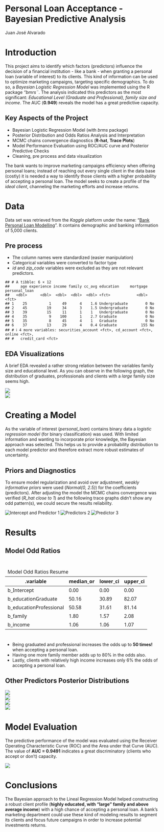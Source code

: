 Personal Loan Acceptance - Bayesian Predictive Analysis
================
Juan José Alvarado

# Introduction

This project aims to identify which factors (predictors) influence the
decision of a financial institution - like a bank - when granting a
personal loan (variable of interest) to its clients. This kind of
information can be used to optimize marketing campaigns, targeting
specific demographics. To do so, a *Bayesian Logistic Regression Model*
was implemented using the R package *“bmrs¨*. The analysis indicated
this predictors as the most significant: *Educational Level (Graduate
and Professional), family size and income*. The AUC (**0.949**) reveals
the model has a great predictive capacity.

## Key Aspects of the Project

- Bayesian Logistic Regression Model (with *brms* package)
- Posterior Distribution and Odds Ratios Analysis and Interpretation
- MCMC chains convergence diagnostics (**R-hat**, **Trace Plots**)
- Model Performance Evaluation using ROC/AUC curve and Posterior
  Predictive Checks
- Cleaning, pre process and data visualization

The bank wants to improve marketing campaigns efficiency when offering
personal loans; instead of reaching out every single client in the data
base (costly) it is needed a way to identify those clients with a higher
probability of accepting a personal loan. The model seeks to create a
profile of the *ideal client*, channeling the marketing efforts and
increase returns.

# Data

Data set was retrieved from the *Kaggle* platform under the name: “[Bank
Personal Loan
Modelling](https://www.kaggle.com/datasets/itsmesunil/bank-loan-modelling)”.
It contains demographic and banking information of 5,000 clients.

## Pre process

- The column names were standardized (easier manipulation)
- Categorical variables were converted to factor type
- *id* and *zip_code* variables were excluded as they are not relevant
  predictors.

<!-- -->

    ## # A tibble: 6 × 12
    ##     age experience income family cc_avg education     mortgage personal_loan
    ##   <dbl>      <dbl>  <dbl>  <dbl>  <dbl> <fct>            <dbl> <fct>        
    ## 1    25          1     49      4    1.6 Undergraduate        0 No           
    ## 2    45         19     34      3    1.5 Undergraduate        0 No           
    ## 3    39         15     11      1    1   Undergraduate        0 No           
    ## 4    35          9    100      1    2.7 Graduate             0 No           
    ## 5    35          8     45      4    1   Graduate             0 No           
    ## 6    37         13     29      4    0.4 Graduate           155 No           
    ## # ℹ 4 more variables: securities_account <fct>, cd_account <fct>, online <fct>,
    ## #   credit_card <fct>

## EDA Visualizations

A brief EDA revealed a rather strong relation between the variables
family size and educational level. As you can observe in the following
graph, the distribution of graduates, professionals and clients with a
*large* family size seems high.

<img src="Bayes_LR_Model_files/figure-gfm/unnamed-chunk-2-1.png" style="display: block; margin: auto;" />

<img src="Bayes_LR_Model_files/figure-gfm/unnamed-chunk-3-1.png" style="display: block; margin: auto;" />

# Creating a Model

As the variable of interest (*personal_loan*) contains binary data a
*logistic regression model* (for binary classification) was used. With
limited information and wanting to incorporate prior knowledge, the
Bayesian approach was selected. This helps us to provide a probability
distribution to each model predictor and therefore extract more robust
estimates of uncertainty.

## Priors and Diagnostics

To ensure model regularization and avoid over adjustment, *weakly
informative priors* were used (*Normal(0, 2.5)*) for the coefficients
(predictors). After adjusting the model the MCMC chains convergence was
verified (*R_hat close to 1*) and the following trace graphs didn’t show
any odd pattern(s), we could secure the results reliability.

![Intercept and Predictor 1](model1.png) ![Predictors 2](model2.png)
![Predictor 3](model3.png)

# Results

## Model Odd Ratios

<div id="ffmrlkvxwd" style="padding-left:0px;padding-right:0px;padding-top:10px;padding-bottom:10px;overflow-x:auto;overflow-y:auto;width:auto;height:auto;">
<style>#ffmrlkvxwd table {
  font-family: system-ui, 'Segoe UI', Roboto, Helvetica, Arial, sans-serif, 'Apple Color Emoji', 'Segoe UI Emoji', 'Segoe UI Symbol', 'Noto Color Emoji';
  -webkit-font-smoothing: antialiased;
  -moz-osx-font-smoothing: grayscale;
}
&#10;#ffmrlkvxwd thead, #ffmrlkvxwd tbody, #ffmrlkvxwd tfoot, #ffmrlkvxwd tr, #ffmrlkvxwd td, #ffmrlkvxwd th {
  border-style: none;
}
&#10;#ffmrlkvxwd p {
  margin: 0;
  padding: 0;
}
&#10;#ffmrlkvxwd .gt_table {
  display: table;
  border-collapse: collapse;
  line-height: normal;
  margin-left: auto;
  margin-right: auto;
  color: #333333;
  font-size: 16px;
  font-weight: normal;
  font-style: normal;
  background-color: #FFFFFF;
  width: auto;
  border-top-style: solid;
  border-top-width: 2px;
  border-top-color: #A8A8A8;
  border-right-style: none;
  border-right-width: 2px;
  border-right-color: #D3D3D3;
  border-bottom-style: solid;
  border-bottom-width: 2px;
  border-bottom-color: #A8A8A8;
  border-left-style: none;
  border-left-width: 2px;
  border-left-color: #D3D3D3;
}
&#10;#ffmrlkvxwd .gt_caption {
  padding-top: 4px;
  padding-bottom: 4px;
}
&#10;#ffmrlkvxwd .gt_title {
  color: #333333;
  font-size: 125%;
  font-weight: initial;
  padding-top: 4px;
  padding-bottom: 4px;
  padding-left: 5px;
  padding-right: 5px;
  border-bottom-color: #FFFFFF;
  border-bottom-width: 0;
}
&#10;#ffmrlkvxwd .gt_subtitle {
  color: #333333;
  font-size: 85%;
  font-weight: initial;
  padding-top: 3px;
  padding-bottom: 5px;
  padding-left: 5px;
  padding-right: 5px;
  border-top-color: #FFFFFF;
  border-top-width: 0;
}
&#10;#ffmrlkvxwd .gt_heading {
  background-color: #FFFFFF;
  text-align: center;
  border-bottom-color: #FFFFFF;
  border-left-style: none;
  border-left-width: 1px;
  border-left-color: #D3D3D3;
  border-right-style: none;
  border-right-width: 1px;
  border-right-color: #D3D3D3;
}
&#10;#ffmrlkvxwd .gt_bottom_border {
  border-bottom-style: solid;
  border-bottom-width: 2px;
  border-bottom-color: #D3D3D3;
}
&#10;#ffmrlkvxwd .gt_col_headings {
  border-top-style: solid;
  border-top-width: 2px;
  border-top-color: #D3D3D3;
  border-bottom-style: solid;
  border-bottom-width: 2px;
  border-bottom-color: #D3D3D3;
  border-left-style: none;
  border-left-width: 1px;
  border-left-color: #D3D3D3;
  border-right-style: none;
  border-right-width: 1px;
  border-right-color: #D3D3D3;
}
&#10;#ffmrlkvxwd .gt_col_heading {
  color: #333333;
  background-color: #FFFFFF;
  font-size: 100%;
  font-weight: normal;
  text-transform: inherit;
  border-left-style: none;
  border-left-width: 1px;
  border-left-color: #D3D3D3;
  border-right-style: none;
  border-right-width: 1px;
  border-right-color: #D3D3D3;
  vertical-align: bottom;
  padding-top: 5px;
  padding-bottom: 6px;
  padding-left: 5px;
  padding-right: 5px;
  overflow-x: hidden;
}
&#10;#ffmrlkvxwd .gt_column_spanner_outer {
  color: #333333;
  background-color: #FFFFFF;
  font-size: 100%;
  font-weight: normal;
  text-transform: inherit;
  padding-top: 0;
  padding-bottom: 0;
  padding-left: 4px;
  padding-right: 4px;
}
&#10;#ffmrlkvxwd .gt_column_spanner_outer:first-child {
  padding-left: 0;
}
&#10;#ffmrlkvxwd .gt_column_spanner_outer:last-child {
  padding-right: 0;
}
&#10;#ffmrlkvxwd .gt_column_spanner {
  border-bottom-style: solid;
  border-bottom-width: 2px;
  border-bottom-color: #D3D3D3;
  vertical-align: bottom;
  padding-top: 5px;
  padding-bottom: 5px;
  overflow-x: hidden;
  display: inline-block;
  width: 100%;
}
&#10;#ffmrlkvxwd .gt_spanner_row {
  border-bottom-style: hidden;
}
&#10;#ffmrlkvxwd .gt_group_heading {
  padding-top: 8px;
  padding-bottom: 8px;
  padding-left: 5px;
  padding-right: 5px;
  color: #333333;
  background-color: #FFFFFF;
  font-size: 100%;
  font-weight: initial;
  text-transform: inherit;
  border-top-style: solid;
  border-top-width: 2px;
  border-top-color: #D3D3D3;
  border-bottom-style: solid;
  border-bottom-width: 2px;
  border-bottom-color: #D3D3D3;
  border-left-style: none;
  border-left-width: 1px;
  border-left-color: #D3D3D3;
  border-right-style: none;
  border-right-width: 1px;
  border-right-color: #D3D3D3;
  vertical-align: middle;
  text-align: left;
}
&#10;#ffmrlkvxwd .gt_empty_group_heading {
  padding: 0.5px;
  color: #333333;
  background-color: #FFFFFF;
  font-size: 100%;
  font-weight: initial;
  border-top-style: solid;
  border-top-width: 2px;
  border-top-color: #D3D3D3;
  border-bottom-style: solid;
  border-bottom-width: 2px;
  border-bottom-color: #D3D3D3;
  vertical-align: middle;
}
&#10;#ffmrlkvxwd .gt_from_md > :first-child {
  margin-top: 0;
}
&#10;#ffmrlkvxwd .gt_from_md > :last-child {
  margin-bottom: 0;
}
&#10;#ffmrlkvxwd .gt_row {
  padding-top: 8px;
  padding-bottom: 8px;
  padding-left: 5px;
  padding-right: 5px;
  margin: 10px;
  border-top-style: solid;
  border-top-width: 1px;
  border-top-color: #D3D3D3;
  border-left-style: none;
  border-left-width: 1px;
  border-left-color: #D3D3D3;
  border-right-style: none;
  border-right-width: 1px;
  border-right-color: #D3D3D3;
  vertical-align: middle;
  overflow-x: hidden;
}
&#10;#ffmrlkvxwd .gt_stub {
  color: #333333;
  background-color: #FFFFFF;
  font-size: 100%;
  font-weight: initial;
  text-transform: inherit;
  border-right-style: solid;
  border-right-width: 2px;
  border-right-color: #D3D3D3;
  padding-left: 5px;
  padding-right: 5px;
}
&#10;#ffmrlkvxwd .gt_stub_row_group {
  color: #333333;
  background-color: #FFFFFF;
  font-size: 100%;
  font-weight: initial;
  text-transform: inherit;
  border-right-style: solid;
  border-right-width: 2px;
  border-right-color: #D3D3D3;
  padding-left: 5px;
  padding-right: 5px;
  vertical-align: top;
}
&#10;#ffmrlkvxwd .gt_row_group_first td {
  border-top-width: 2px;
}
&#10;#ffmrlkvxwd .gt_row_group_first th {
  border-top-width: 2px;
}
&#10;#ffmrlkvxwd .gt_summary_row {
  color: #333333;
  background-color: #FFFFFF;
  text-transform: inherit;
  padding-top: 8px;
  padding-bottom: 8px;
  padding-left: 5px;
  padding-right: 5px;
}
&#10;#ffmrlkvxwd .gt_first_summary_row {
  border-top-style: solid;
  border-top-color: #D3D3D3;
}
&#10;#ffmrlkvxwd .gt_first_summary_row.thick {
  border-top-width: 2px;
}
&#10;#ffmrlkvxwd .gt_last_summary_row {
  padding-top: 8px;
  padding-bottom: 8px;
  padding-left: 5px;
  padding-right: 5px;
  border-bottom-style: solid;
  border-bottom-width: 2px;
  border-bottom-color: #D3D3D3;
}
&#10;#ffmrlkvxwd .gt_grand_summary_row {
  color: #333333;
  background-color: #FFFFFF;
  text-transform: inherit;
  padding-top: 8px;
  padding-bottom: 8px;
  padding-left: 5px;
  padding-right: 5px;
}
&#10;#ffmrlkvxwd .gt_first_grand_summary_row {
  padding-top: 8px;
  padding-bottom: 8px;
  padding-left: 5px;
  padding-right: 5px;
  border-top-style: double;
  border-top-width: 6px;
  border-top-color: #D3D3D3;
}
&#10;#ffmrlkvxwd .gt_last_grand_summary_row_top {
  padding-top: 8px;
  padding-bottom: 8px;
  padding-left: 5px;
  padding-right: 5px;
  border-bottom-style: double;
  border-bottom-width: 6px;
  border-bottom-color: #D3D3D3;
}
&#10;#ffmrlkvxwd .gt_striped {
  background-color: rgba(128, 128, 128, 0.05);
}
&#10;#ffmrlkvxwd .gt_table_body {
  border-top-style: solid;
  border-top-width: 2px;
  border-top-color: #D3D3D3;
  border-bottom-style: solid;
  border-bottom-width: 2px;
  border-bottom-color: #D3D3D3;
}
&#10;#ffmrlkvxwd .gt_footnotes {
  color: #333333;
  background-color: #FFFFFF;
  border-bottom-style: none;
  border-bottom-width: 2px;
  border-bottom-color: #D3D3D3;
  border-left-style: none;
  border-left-width: 2px;
  border-left-color: #D3D3D3;
  border-right-style: none;
  border-right-width: 2px;
  border-right-color: #D3D3D3;
}
&#10;#ffmrlkvxwd .gt_footnote {
  margin: 0px;
  font-size: 90%;
  padding-top: 4px;
  padding-bottom: 4px;
  padding-left: 5px;
  padding-right: 5px;
}
&#10;#ffmrlkvxwd .gt_sourcenotes {
  color: #333333;
  background-color: #FFFFFF;
  border-bottom-style: none;
  border-bottom-width: 2px;
  border-bottom-color: #D3D3D3;
  border-left-style: none;
  border-left-width: 2px;
  border-left-color: #D3D3D3;
  border-right-style: none;
  border-right-width: 2px;
  border-right-color: #D3D3D3;
}
&#10;#ffmrlkvxwd .gt_sourcenote {
  font-size: 90%;
  padding-top: 4px;
  padding-bottom: 4px;
  padding-left: 5px;
  padding-right: 5px;
}
&#10;#ffmrlkvxwd .gt_left {
  text-align: left;
}
&#10;#ffmrlkvxwd .gt_center {
  text-align: center;
}
&#10;#ffmrlkvxwd .gt_right {
  text-align: right;
  font-variant-numeric: tabular-nums;
}
&#10;#ffmrlkvxwd .gt_font_normal {
  font-weight: normal;
}
&#10;#ffmrlkvxwd .gt_font_bold {
  font-weight: bold;
}
&#10;#ffmrlkvxwd .gt_font_italic {
  font-style: italic;
}
&#10;#ffmrlkvxwd .gt_super {
  font-size: 65%;
}
&#10;#ffmrlkvxwd .gt_footnote_marks {
  font-size: 75%;
  vertical-align: 0.4em;
  position: initial;
}
&#10;#ffmrlkvxwd .gt_asterisk {
  font-size: 100%;
  vertical-align: 0;
}
&#10;#ffmrlkvxwd .gt_indent_1 {
  text-indent: 5px;
}
&#10;#ffmrlkvxwd .gt_indent_2 {
  text-indent: 10px;
}
&#10;#ffmrlkvxwd .gt_indent_3 {
  text-indent: 15px;
}
&#10;#ffmrlkvxwd .gt_indent_4 {
  text-indent: 20px;
}
&#10;#ffmrlkvxwd .gt_indent_5 {
  text-indent: 25px;
}
&#10;#ffmrlkvxwd .katex-display {
  display: inline-flex !important;
  margin-bottom: 0.75em !important;
}
&#10;#ffmrlkvxwd div.Reactable > div.rt-table > div.rt-thead > div.rt-tr.rt-tr-group-header > div.rt-th-group:after {
  height: 0px !important;
}
</style>
<table class="gt_table" data-quarto-disable-processing="false" data-quarto-bootstrap="false">
  <thead>
    <tr class="gt_heading">
      <td colspan="4" class="gt_heading gt_title gt_font_normal gt_bottom_border" style>Model Odd Ratios Resume</td>
    </tr>
    &#10;    <tr class="gt_col_headings">
      <th class="gt_col_heading gt_columns_bottom_border gt_left" rowspan="1" colspan="1" scope="col" id="a.variable">.variable</th>
      <th class="gt_col_heading gt_columns_bottom_border gt_right" rowspan="1" colspan="1" scope="col" id="median_or">median_or</th>
      <th class="gt_col_heading gt_columns_bottom_border gt_right" rowspan="1" colspan="1" scope="col" id="lower_ci">lower_ci</th>
      <th class="gt_col_heading gt_columns_bottom_border gt_right" rowspan="1" colspan="1" scope="col" id="upper_ci">upper_ci</th>
    </tr>
  </thead>
  <tbody class="gt_table_body">
    <tr><td headers=".variable" class="gt_row gt_left">b_Intercept</td>
<td headers="median_or" class="gt_row gt_right">0.00</td>
<td headers="lower_ci" class="gt_row gt_right">0.00</td>
<td headers="upper_ci" class="gt_row gt_right">0.00</td></tr>
    <tr><td headers=".variable" class="gt_row gt_left">b_educationGraduate</td>
<td headers="median_or" class="gt_row gt_right">50.16</td>
<td headers="lower_ci" class="gt_row gt_right">30.89</td>
<td headers="upper_ci" class="gt_row gt_right">82.07</td></tr>
    <tr><td headers=".variable" class="gt_row gt_left">b_educationProfessional</td>
<td headers="median_or" class="gt_row gt_right">50.58</td>
<td headers="lower_ci" class="gt_row gt_right">31.61</td>
<td headers="upper_ci" class="gt_row gt_right">81.14</td></tr>
    <tr><td headers=".variable" class="gt_row gt_left">b_family</td>
<td headers="median_or" class="gt_row gt_right">1.80</td>
<td headers="lower_ci" class="gt_row gt_right">1.57</td>
<td headers="upper_ci" class="gt_row gt_right">2.08</td></tr>
    <tr><td headers=".variable" class="gt_row gt_left">b_income</td>
<td headers="median_or" class="gt_row gt_right">1.06</td>
<td headers="lower_ci" class="gt_row gt_right">1.06</td>
<td headers="upper_ci" class="gt_row gt_right">1.07</td></tr>
  </tbody>
  &#10;  
</table>
</div>

- Being graduated and professional increases the odds up to **50
  times!** when accepting a personal loan.
- Having one more family member adds up to 80% in the odds also.
- Lastly, clients with relatively high income increases only 6% the odds
  of accepting a personal loan.

## Other Predictors Posterior Distributions

<img src="Bayes_LR_Model_files/figure-gfm/unnamed-chunk-7-1.png" style="display: block; margin: auto;" />

<img src="Bayes_LR_Model_files/figure-gfm/unnamed-chunk-8-1.png" style="display: block; margin: auto;" />

<img src="Bayes_LR_Model_files/figure-gfm/unnamed-chunk-9-1.png" style="display: block; margin: auto;" />

<img src="Bayes_LR_Model_files/figure-gfm/unnamed-chunk-10-1.png" style="display: block; margin: auto;" />

# Model Evaluation

The predictive performance of the model was evaluated using the Receiver
Operating Characteristic Curve (ROC) and the Area under that Curve
(AUC). The value of **AUC = 0.9491** indicates a great discriminatory
(clients who accept or don’t) capacity.

<img src="Bayes_LR_Model_files/figure-gfm/unnamed-chunk-12-1.png" style="display: block; margin: auto;" />

# Conclusions

The Bayesian approach to the Lineal Regression Model helped constructing
a robust client profile (**highly educated, with “large” family and
above average income**) with a high chance of accepting a personal loan.
A bank’s marketing department could use these kind of modeling results
to segment its clients and focus future campaigns in order to increase
potential investments returns.
